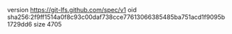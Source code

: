 version https://git-lfs.github.com/spec/v1
oid sha256:2f9ff1514a0f8c93c00daf738cce77613066385485ba751acd1f9095b1729dd6
size 4705
